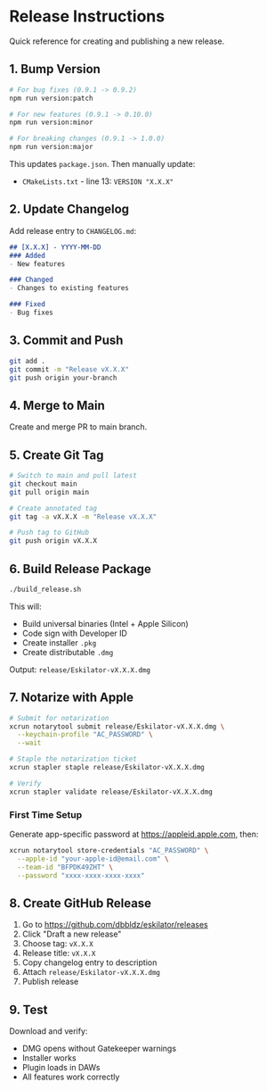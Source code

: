 # Release Instructions

Quick reference for creating and publishing a new release.

## 1. Bump Version

```bash
# For bug fixes (0.9.1 -> 0.9.2)
npm run version:patch

# For new features (0.9.1 -> 0.10.0)
npm run version:minor

# For breaking changes (0.9.1 -> 1.0.0)
npm run version:major
```

This updates `package.json`. Then manually update:
- `CMakeLists.txt` - line 13: `VERSION "X.X.X"`

## 2. Update Changelog

Add release entry to `CHANGELOG.md`:
```markdown
## [X.X.X] - YYYY-MM-DD
### Added
- New features

### Changed
- Changes to existing features

### Fixed
- Bug fixes
```

## 3. Commit and Push

```bash
git add .
git commit -m "Release vX.X.X"
git push origin your-branch
```

## 4. Merge to Main

Create and merge PR to main branch.

## 5. Create Git Tag

```bash
# Switch to main and pull latest
git checkout main
git pull origin main

# Create annotated tag
git tag -a vX.X.X -m "Release vX.X.X"

# Push tag to GitHub
git push origin vX.X.X
```

## 6. Build Release Package

```bash
./build_release.sh
```

This will:
- Build universal binaries (Intel + Apple Silicon)
- Code sign with Developer ID
- Create installer `.pkg`
- Create distributable `.dmg`

Output: `release/Eskilator-vX.X.X.dmg`

## 7. Notarize with Apple

```bash
# Submit for notarization
xcrun notarytool submit release/Eskilator-vX.X.X.dmg \
  --keychain-profile "AC_PASSWORD" \
  --wait

# Staple the notarization ticket
xcrun stapler staple release/Eskilator-vX.X.X.dmg

# Verify
xcrun stapler validate release/Eskilator-vX.X.X.dmg
```

### First Time Setup

Generate app-specific password at https://appleid.apple.com, then:

```bash
xcrun notarytool store-credentials "AC_PASSWORD" \
  --apple-id "your-apple-id@email.com" \
  --team-id "BFPDK49ZHT" \
  --password "xxxx-xxxx-xxxx-xxxx"
```

## 8. Create GitHub Release

1. Go to https://github.com/dbbldz/eskilator/releases
2. Click "Draft a new release"
3. Choose tag: `vX.X.X`
4. Release title: `vX.X.X`
5. Copy changelog entry to description
6. Attach `release/Eskilator-vX.X.X.dmg`
7. Publish release

## 9. Test

Download and verify:
- DMG opens without Gatekeeper warnings
- Installer works
- Plugin loads in DAWs
- All features work correctly
